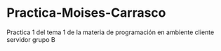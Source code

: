 # Practica-Moises-Carrasco
Practica 1 del tema 1 de la materia de programación en ambiente cliente servidor grupo B
